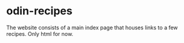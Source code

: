 # odin-recipes
The website consists of a main index page that houses links to a few recipes.
Only html for now.